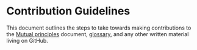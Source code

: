 # Contribution Guidelines

This document outlines the steps to take towards making contributions to the [Mutual principles](./PRINCIPLES.md) document, [glossary](./GLOSSARY.md), and any other written material living on GitHub.
